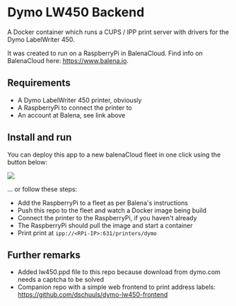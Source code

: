 # Dymo LW450 Backend  
A Docker container which runs a CUPS / IPP print server with drivers for the Dymo LabelWriter 450.

It was created to run on a RaspberryPi in BalenaCloud. Find info on BalenaCloud here: https://www.balena.io.

## Requirements
- A Dymo LabelWriter 450 printer, obviously
- A RaspberryPi to connect the printer to
- An account at Balena, see link above  

## Install and run

You can deploy this app to a new balenaCloud fleet in one click using the button below:

[![](https://balena.io/deploy.svg)](https://dashboard.balena-cloud.com/deploy?repoUrl=https://github.com/dschuuls/dymo-lw450-backend)

... or follow these steps:

- Add the RaspberryPi to a fleet as per Balena's instructions
- Push this repo to the fleet and watch a Docker image being build
- Connect the printer to the RaspberryPi, if you haven't already
- The RaspberryPi should pull the image and start a container
- Print print at `ipp://<RPi-IP>:631/printers/dymo`

## Further remarks
- Added lw450.ppd file to this repo because download from dymo.com needs a captcha to be solved
- Companion repo with a simple web frontend to print address labels: https://github.com/dschuuls/dymo-lw450-frontend
